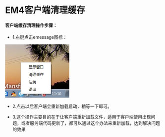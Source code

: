 # EM4客户端清理缓存

#### 客户端缓存清理操作步骤：

* 1.右键点击emessage图标：<br/>

![点击清理缓存](/image/c3/右键单击清理缓存.jpg "Title")

* 2.点击以后客户端会重新加载启动，稍等一下即可。

* 3.这个操作主要目的在于让客户端重新加载文件，适用于客户端使用出现问题，或者服务端代码更新了，都可以通过这个办法来重新加载，达到解决问题的效果
